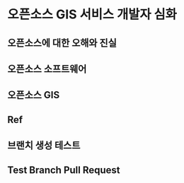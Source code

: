 # 오픈소스 GIS 서비스 개발자 심화

## 오픈소스에 대한 오해와 진실

## 오픈소스 소프트웨어

## 오픈소스 GIS 

## Ref

## 브랜치 생성 테스트

## Test Branch Pull Request
